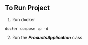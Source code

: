 ## To Run Project

1. Run docker
```
docker compose up -d
```
2. Run the ***ProductsApplication*** class.